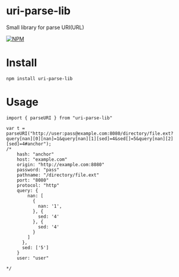 # uri-parse-lib

Small library for parse URI(URL)

[![NPM](https://nodei.co/npm/uri-parse-lib.png?downloads=true&downloadRank=true&stars=true)](https://nodei.co/npm/uri-parse-lib/)

# Install

    npm install uri-parse-lib
    
# Usage   
    
    import { parseURI } from "uri-parse-lib"
    
    var t = parseURI("http://user:pass@example.com:8080/directory/file.ext?query[nan][0][nan]=1&query[nan][1][sed]=4&sed[]=5&query[nan][2][sed]=4#anchor");
    /*
        hash: "anchor"
        host: "example.com"
        origin: "http://example.com:8080"
        password: "pass"
        pathname: "/directory/file.ext"
        port: "8080"
        protocol: "http"
        query: {
            nan: [
              {
                nan: '1',
              }, {
                sed: '4'
              }, {
                sed: '4'
              }
            ]
          },
          sed: ['5']
        }
        user: "user"
        
    */

